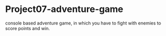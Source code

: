 # Project07-adventure-game
console based adventure game, in which you have to fight with enemies to score points and win.
